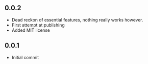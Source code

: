 ## 0.0.2

- Dead reckon of essential features, nothing really works however.
- First attempt at publishing
- Added MIT license

## 0.0.1

- Initial commit
